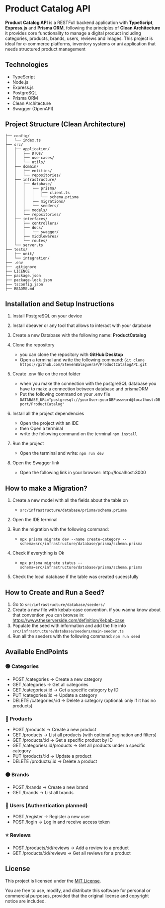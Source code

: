 # Product Catalog API

**Product Catalog API** is a RESTFull backend application with **TypeScript**, **Express.js** and **Prisma ORM**, following the principles of **Clean Architecture**  it provides core functionality to manage a digital product including categories, products, brands, users, reviews and images.
This project is ideal for e-commerce platforms, inventory systems or ani application that needs structured product management


## Technologies
- TypeScript
- Node.js
- Express.js
- PostgreSQL
- Prisma ORM
- Clean Architecture
- Swagger (OpenAPI)


## Project Structure (Clean Architecture)

```
├── config/                           
│   └── index.ts                     
├── src/                             
│   ├── application/                 
│   │   ├── DTOs/                     
│   │   ├── use-cases/              
│   │   └── utils/                   
│   ├── domain/                      
│   │   ├── entities/                
│   │   └── repositories/            
│   ├── infrastructure/             
│   │   ├── database/
│   │   │   ├── prisma/             
│   │   │   │   ├── client.ts        
│   │   │   │   └── schema.prisma     
│   │   │   ├── migrations/          
│   │   │   └── seeders/             
│   │   ├── models/                   
│   │   └── repositories/             
│   ├── interfaces/                  
│   │   ├── controllers/              
│   │   ├── docs/
│   │   │   └── swagger/             
│   │   ├── middlewares/             
│   │   └── routes/                   
│   └── server.ts                     
├── tests/                           
│   ├── unit/
│   └── integration/
├── .env                         
├── .gitignore
├── LICENCE
├── package.json
├── package-lock.json  
├── tsconfig.json                   
├── README.md
```

## Installation and Setup Instructions

1. Install PostgreSQL on your device
2. Install dbeaver or any tool that allows to interact with your database
3. Create a new Database with the following name: **ProductCatalog**
4. Clone the repository

    - you can clone the repository with **GitHub Desktop**
    - Open a terminal and write the following command: `Git clone https://github.com/StevenBalagueraP/ProductCatalogAPI.git`
5. Create .env file on the root folder
    
    - when you make the connection with the postgreSQL database you have to make a connection between database and prismaORM
    - Put the following command on your .env file `DATABASE_URL="postgresql://yourUser:yourDBPassword@localhost:DBport/ProductCatalog"`
6. Install all the project dependencies

    - Open the project with an IDE 
    - then Open a terminal
    - write the following command on the terminal `npm install`
7. Run the project

    - Open the terminal and write: `npm run dev`

8. Open the Swagger link

    - Open the following link in your browser: http://localhost:3000

## How to make a Migration?

1. Create a new model with all the fields about the table on

    - `src/infrastructure/database/prisma/schema.prisma`
2. Open the IDE terminal
3. Run the migration with the following command:
    
    - `npx prisma migrate dev --name create-category --schema=src/infrastructure/database/prisma/schema.prisma`
4. Check if everything is Ok

    - `npx prisma migrate status --schema=src/infrastructure/database/prisma/schema.prisma`
5. Check the local database if the table was created sucessfully

## How to Create and Run a Seed?

1. Go to `src/infrastructure/database/seeders/`
2. Create a new file with kebab-case convention. if you wanna know about that convention you can browse in: https://www.theserverside.com/definition/Kebab-case
3. Populate the seed with information and add the file into `src/infrastructure/database/seeders/main-seeder.ts`
4. Run all the seeders with the following command: `npm run seed`

## Available EndPoints

### 🟢 Categories
- POST /categories → Create a new category
- GET /categories → Get all categories
- GET /categories/:id → Get a specific category by ID
- PUT /categories/:id → Update a category
- DELETE /categories/:id → Delete a category (optional: only if it has no products)

### 🔵 Products
- POST /products → Create a new product
- GET /products → List all products (with optional pagination and filters)
- GET /products/:id → Get a specific product by ID
- GET /categories/:id/products → Get all products under a specific category
- PUT /products/:id → Update a product
- DELETE /products/:id → Delete a product

### 🟠 Brands
- POST /brands → Create a new brand
- GET /brands → List all brands

### 🧑 Users (Authentication planned)
- POST /register → Register a new user
- POST /login → Log in and receive access token

### ⭐ Reviews
- POST /products/:id/reviews → Add a review to a product
- GET /products/:id/reviews → Get all reviews for a product

## License

This project is licensed under the [MIT License](https://opensource.org/licenses/MIT).

You are free to use, modify, and distribute this software for personal or commercial purposes, provided that the original license and copyright notice are included.